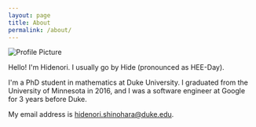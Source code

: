 ```yaml
---
layout: page
title: About
permalink: /about/
---
```


<img src="{{ site.baseurl }}/assets/profile.jpg" title="Profile Picture" class="profile">

Hello!
I'm Hidenori.
I usually go by Hide (pronounced as HEE-Day).

I'm a PhD student in mathematics at Duke University.
I graduated from the University of Minnesota in 2016, and I was a software engineer at Google for 3 years before Duke.

My email address is hidenori.shinohara@duke.edu.
